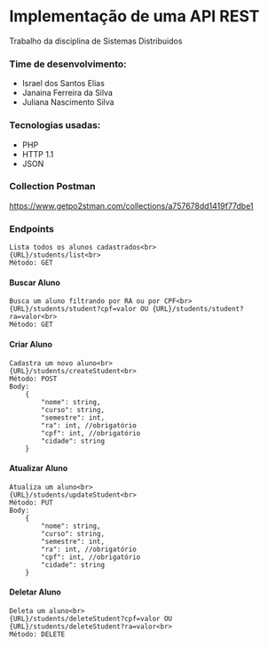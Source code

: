 # Implementação de uma API REST

Trabalho da disciplina de Sistemas Distribuidos

### Time de desenvolvimento:
- Israel dos Santos Elias
- Janaina Ferreira da Silva
- Juliana Nascimento Silva

### Tecnologias usadas:
- PHP
- HTTP 1.1
- JSON

### Collection Postman 
https://www.getpo2stman.com/collections/a757678dd1419f77dbe1

### Endpoints
    
    Lista todos os alunos cadastrados<br>
    {URL}/students/list<br>
    Método: GET


#### Buscar Aluno
    Busca um aluno filtrando por RA ou por CPF<br>
    {URL}/students/student?cpf=valor OU {URL}/students/student?ra=valor<br>
    Método: GET


#### Criar Aluno
    Cadastra um novo aluno<br>
    {URL}/students/createStudent<br>
    Método: POST
    Body: 
        {
            "nome": string,
            "curso": string,
            "semestre": int,
            "ra": int, //obrigatório
            "cpf": int, //obrigatório
            "cidade": string
        }


#### Atualizar Aluno
    Atualiza um aluno<br>
    {URL}/students/updateStudent<br>
    Método: PUT
    Body: 
        {
            "nome": string,
            "curso": string,
            "semestre": int,
            "ra": int, //obrigatório
            "cpf": int, //obrigatório
            "cidade": string
        }


#### Deletar Aluno
    Deleta um aluno<br>
    {URL}/students/deleteStudent?cpf=valor OU {URL}/students/deleteStudent?ra=valor<br>
    Método: DELETE